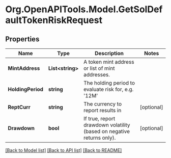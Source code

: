 # Org.OpenAPITools.Model.GetSolDefaultTokenRiskRequest

## Properties

Name | Type | Description | Notes
------------ | ------------- | ------------- | -------------
**MintAddress** | **List&lt;string&gt;** | A token mint address or list of mint addresses. | 
**HoldingPeriod** | **string** | The holding period to evaluate risk for, e.g. &#39;12M&#39; | 
**ReptCurr** | **string** | The currency to report results in | [optional] 
**Drawdown** | **bool** | If true, report drawdown volatility (based on negative returns only). | [optional] 

[[Back to Model list]](../README.md#documentation-for-models) [[Back to API list]](../README.md#documentation-for-api-endpoints) [[Back to README]](../README.md)

